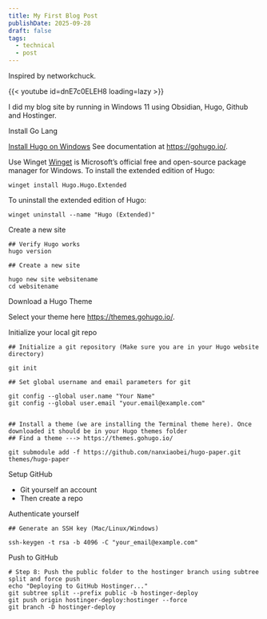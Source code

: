 ```yaml
---
title: My First Blog Post
publishDate: 2025-09-28
draft: false
tags:
  - technical
  - post
---
```


Inspired by networkchuck.

{{< youtube id=dnE7c0ELEH8 loading=lazy >}}
<!-- 
reference https://gohugo.io/shortcodes/youtube/ 
-->

I did my blog site by running in Windows 11 using Obsidian, Hugo, Github and Hostinger.

Install Go Lang

[Install Hugo on Windows](https://gohugo.io/installation/windows/)
See documentation at https://gohugo.io/.

Use Winget
[Winget](https://learn.microsoft.com/en-us/windows/package-manager/) is Microsoft’s official free and open-source package manager for Windows. To install the extended edition of Hugo:

```
winget install Hugo.Hugo.Extended
```

To uninstall the extended edition of Hugo:

```
winget uninstall --name "Hugo (Extended)"
```


Create a new site

```
## Verify Hugo works
hugo version

## Create a new site 

hugo new site websitename
cd websitename
```


Download a Hugo Theme

Select your theme here https://themes.gohugo.io/.

Initialize your local git repo

```
## Initialize a git repository (Make sure you are in your Hugo website directory)

git init

## Set global username and email parameters for git

git config --global user.name "Your Name"
git config --global user.email "your.email@example.com"


## Install a theme (we are installing the Terminal theme here). Once downloaded it should be in your Hugo themes folder
## Find a theme ---> https://themes.gohugo.io/

git submodule add -f https://github.com/nanxiaobei/hugo-paper.git themes/hugo-paper

```


Setup GitHub
- Git yourself an account
- Then create a repo

Authenticate yourself


``` 
## Generate an SSH key (Mac/Linux/Windows)

ssh-keygen -t rsa -b 4096 -C "your_email@example.com"
```


Push to GitHub

```
# Step 8: Push the public folder to the hostinger branch using subtree split and force push
echo "Deploying to GitHub Hostinger..."
git subtree split --prefix public -b hostinger-deploy
git push origin hostinger-deploy:hostinger --force
git branch -D hostinger-deploy

```

